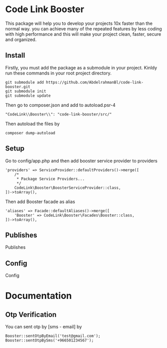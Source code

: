 # Code Link Booster
This package will help you to develop your projects 10x faster than the normal way. you can achieve many of the repeated features by less coding with high performance and this will make your project clean, faster, secure and organized.

## Install
Firstly, you must add the package as a submodule in your project.
Kinldy run these commands in your root project directory.
```
git submodule add https://github.com/AbdelrahmanBl/code-link-booster.git
git submodule init
git submodule update

```
Then go to composer.json and add to autoload.psr-4
```
"CodeLink\\Booster\\": "code-link-booster/src/"
```
Then autoload the files by
```
composer dump-autoload
```

## Setup
Go to config/app.php and then add booster service provider to providers
```
'providers' => ServiceProvider::defaultProviders()->merge([
    /*
     * Package Service Providers...
     */
    CodeLink\Booster\BoosterServiceProvider::class,
])->toArray(),
```
Then add Booster facade as alias
```
'aliases' => Facade::defaultAliases()->merge([
    'Booster' => CodeLink\Booster\Facades\Booster::class,
])->toArray(),
```

## Publishes
Publishes

## Config
Config

# Documentation

## Otp Verification
You can sent otp by [sms - email] by
```
Booster::sentOtpByEmail('test@gmail.com');
Booster::sentOtpBySms('+966501234567');
```
